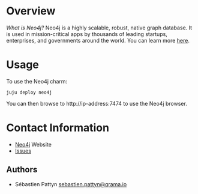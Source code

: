 # Overview

*What is Neo4j?*  Neo4j is a highly scalable, robust, native graph database. It is used in mission-critical apps by thousands of leading startups, enterprises, and governments around the world. You can learn more [here](http://neo4j.com/developer).

# Usage

To use the Neo4j charm:

    juju deploy neo4j

You can then browse to http://ip-address:7474 to use the Neo4j browser.

# Contact Information

- [Neo4j](http://neo4j.com/) Website
- [Issues](https://github.com/neo4j/neo4j/issues)

## Authors

- Sébastien Pattyn <sebastien.pattyn@qrama.io>

